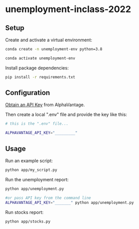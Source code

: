 # unemployment-inclass-2022



## Setup

Create and activate a virtual environment:

```sh
conda create -n unemployment-env python=3.8

conda activate unemployment-env
```

Install package dependencies:

```sh
pip install -r requirements.txt
```

## Configuration


[Obtain an API Key](https://www.alphavantage.co/support/#api-key) from AlphaVantage.

Then create a local ".env" file and provide the key like this:

```sh
# this is the ".env" file...

ALPHAVANTAGE_API_KEY="_________"
```



## Usage

Run an example script:

```sh
python app/my_script.py
```

Run the unemployment report:

```sh
python app/unemployment.py

#or pass API key from the command line
ALPHAVANTAGE_API_KEY="_______" python app/unemployment.py
```

Run stocks report:

```sh
python app/stocks.py
```